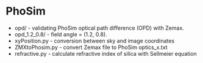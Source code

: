 # PhoSim

* opd/ - validating PhoSim optical path difference (OPD) with Zemax. 
* opd_1.2_0.8/ - field angle = (1.2, 0.8).
* xyPosition.py - conversion between sky and image coordinates
* ZMXtoPhosim.py - convert Zemax file to PhoSim optics_x.txt
* refractive.py - calculate refractive index of silica with Sellmeier equation

